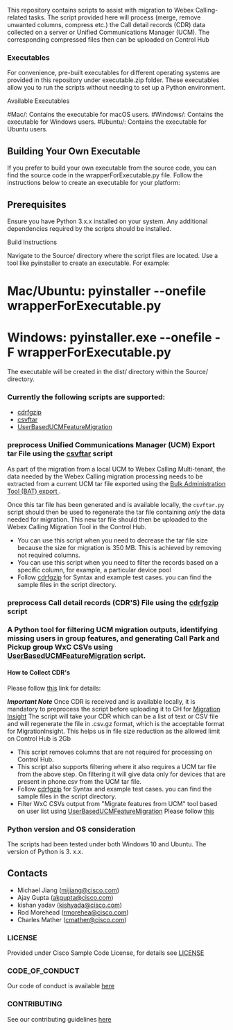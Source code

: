 This repository contains scripts to assist with migration to Webex Calling-related tasks.
The script provided here will process (merge, remove unwanted columns, compress etc.) the Call detail records (CDR) data collected on a server or Unified Communications Manager (UCM). The corresponding compressed files then can be uploaded on Control Hub

### Executables
 
For convenience, pre-built executables for different operating systems are provided in this repository under executable.zip folder. These executables allow you to run the scripts without needing to set up a Python environment.
 
Available Executables
 
#Mac/: Contains the executable for macOS users.
#Windows/: Contains the executable for Windows users.
#Ubuntu/: Contains the executable for Ubuntu users.
 
## Building Your Own Executable
 
If you prefer to build your own executable from the source code, you can find the source code in the wrapperForExecutable.py file. Follow the instructions below to create an executable for your platform:
 
## Prerequisites
 
Ensure you have Python 3.x.x installed on your system.
Any additional dependencies required by the scripts should be installed.
 
Build Instructions
 
Navigate to the Source/ directory where the script files are located.
Use a tool like pyinstaller to create an executable. For example:
# Mac/Ubuntu:  pyinstaller --onefile wrapperForExecutable.py
# Windows: pyinstaller.exe --onefile -F wrapperForExecutable.py

The executable will be created in the dist/ directory within the Source/ directory.

### Currently the following scripts are supported:

- [cdrfgzip](cdrfgzip/README.md)
- [csvftar](csvftar/README.md)
- [UserBasedUCMFeatureMigration](UserBasedUCMFeatureMigration/README.md)

### preprocess Unified Communications Manager (UCM) Export tar File using the [csvftar](csvftar/README.md) script

As part of the migration from a local UCM to Webex Calling Multi-tenant,
the data needed by the Webex Calling migration processing needs to be
extracted from a current UCM tar file exported using the [Bulk
Administration Tool (BAT) export
](https://www.cisco.com/c/en/us/support/docs/unified-communications/bulk-administration-tool/200596-Bulk-Configure-Changes-with-Import-Expor.html#anc7).

Once this tar file has been generated and is available locally, the
`csvftar.py` script should then be used to regenerate the tar file containing *only* the data needed for migration. This new tar file should then be uploaded to the Webex Calling Migration Tool in the Control Hub.

- You can use this script when you need to decrease the tar file size because the size for migration is 350 MB. This is achieved by removing not required columns.
- You can use this script when you need to filter the records based on a specific column, for example, a particular device pool
- Follow [cdrfgzip](cdrfgzip/README.md) for Syntax and example test cases. you can find the sample files in the script directory.

### preprocess Call detail records (CDR'S) File using the [cdrfgzip](cdrfgzip/README.md) script

### A Python tool for filtering UCM migration outputs, identifying missing users in group features, and generating Call Park and Pickup group WxC CSVs using [UserBasedUCMFeatureMigration](UserBasedUCMFeatureMigration/README.md) script.

#### How to Collect CDR's
Please follow [this](https://www.cisco.com/c/en/us/td/docs/voice_ip_comm/cucm/service/12_5_1/Car/cucm_b_cdr-analysis-reporting-admin-guide-1251/cucm_b_cdr-analysis-reporting-admin-guide-1251_chapter_010.html#CUCM_RF_C60605F7_00) link for details: 

***Important Note*** Once CDR is received and is available locally, it is mandatory to preprocess the script before uploading it to CH for [Migration Insight](https://help.webex.com/en-us/article/svoi86/Migration-Insights) The script will take your CDR which can be a list of text or CSV file and will regenerate the file in .csv.gz format, which is the acceptable format for MigrationInsight. This helps us in file size reduction as the allowed limit on Control Hub is 2Gb

- This script removes columns that are not required for processing on Control Hub.
- This script also supports filtering where it also requires a UCM tar file from the above step. On filtering it will give data only for devices that are present in phone.csv from the UCM tar file. 
- Follow [cdrfgzip](cdrfgzip/README.md) for Syntax and example test cases. you can find the sample files in the script directory.
- Filter WxC CSVs output from "Migrate features from UCM" tool  based on user list using [UserBasedUCMFeatureMigration](UserBasedUCMFeatureMigration/README.md)
Please follow [this](https://help.webex.com/en-us/article/d2lemv/Migration-of-Devices-and-Features-from-Unified-CM-to-Webex-Calling#concept-template_faaca1ce-55ad-4db3-9a99-9b06ac7e6190)

### Python version and OS consideration
The scripts had been tested under both Windows 10 and Ubuntu.
The version of Python is 3. x.x.

## Contacts
* Michael Jiang (mijiang@cisco.com)
* Ajay Gupta (akgupta@cisco.com)
* kishan yadav (kishyada@cisco.com)
* Rod Morehead (rmorehea@cisco.com)
* Charles Mather (cmather@cisco.com)

### LICENSE

Provided under Cisco Sample Code License, for details see [LICENSE](LICENSE.md)

### CODE_OF_CONDUCT

Our code of conduct is available [here](CODE_OF_CONDUCT.md)

### CONTRIBUTING

See our contributing guidelines [here](CONTRIBUTING.md)